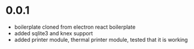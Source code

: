 # 0.0.1

- boilerplate cloned from electron react boilerplate
- added sqlite3 and knex support
- added printer module, thermal printer module, tested that it is working